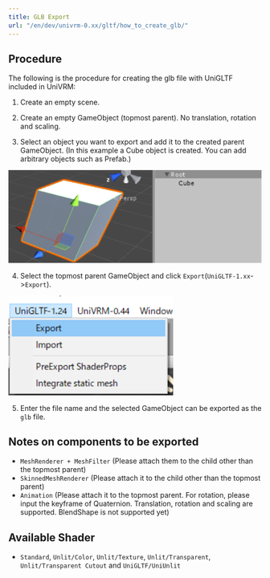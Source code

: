 ```yaml
---
title: GLB Export
url: "/en/dev/univrm-0.xx/gltf/how_to_create_glb/"
---
```


## Procedure

The following is the procedure for creating the glb file with UniGLTF included in UniVRM:

1. Create an empty scene.


2. Create an empty GameObject (topmost parent). No translation, rotation and scaling.


3. Select an object you want to export and add it to the created parent GameObject.
(In this example a Cube object is created. You can add arbitrary objects such as Prefab.)

![image](/images/wiki/root_cube.png)

4. Select the topmost parent GameObject and click `Export`(`UniGLTF-1.xx`->`Export`).

![image](/images/wiki/menu_unigltf_export.png)

5. Enter the file name and the selected GameObject can be exported as the `glb` file. 

## Notes on components to be exported 

* `MeshRenderer + MeshFilter` (Please attach them to the child other than the topmost parent)
* `SkinnedMeshRenderer` (Please attach it to the child other than the topmost parent)
* `Animation` (Please attach it to the topmost parent. For rotation, please input the keyframe of Quaternion. Translation, rotation and scaling are supported. BlendShape is not supported yet)

## Available Shader

* `Standard`, `Unlit/Color`, `Unlit/Texture`, `Unlit/Transparent`, `Unlit/Transparent Cutout` and `UniGLTF/UniUnlit`
